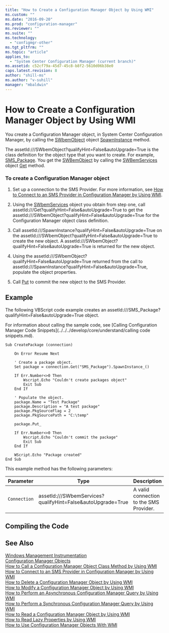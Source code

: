 ```yaml
---
title: "How to Create a Configuration Manager Object by Using WMI"
ms.custom: ""
ms.date: "2016-09-20"
ms.prod: "configuration-manager"
ms.reviewer: ""
ms.suite: ""
ms.technology: 
  - "configmgr-other"
ms.tgt_pltfrm: ""
ms.topic: "article"
applies_to: 
  - "System Center Configuration Manager (current branch)"
ms.assetid: c52cf79a-45d7-45c8-b8f2-5610d06b38e0
caps.latest.revision: 8
author: "shill-ms"
ms.author: "v-suhill"
manager: "mbaldwin"
---
```

# How to Create a Configuration Manager Object by Using WMI
You create a Configuration Manager object, in System Center Configuration Manager, by calling the [SWbemObject](assetId:///SWbemObject?qualifyHint=False&autoUpgrade=True) object [SpawnInstance](assetId:///SpawnInstance?qualifyHint=False&autoUpgrade=True) method.  
  
 The assetId:///SWbemObject?qualifyHint=False&autoUpgrade=True is the class definition for the object type that you want to create. For example, [SMS_Package](assetId:///SMS_Package?qualifyHint=False&autoUpgrade=True). You get the [SWBemObject](assetId:///SWBemObject?qualifyHint=False&autoUpgrade=True) by calling the [SWBemServices](assetId:///SWBemServices?qualifyHint=False&autoUpgrade=True) object [Get](assetId:///Get?qualifyHint=False&autoUpgrade=True) method.  
  
### To create a Configuration Manager object  
  
1.  Set up a connection to the SMS Provider. For more information, see [How to Connect to an SMS Provider in Configuration Manager by Using WMI](../../../develop/core/understand/how-to-connect-to-an-sms-provider-in-configuration-manager-by-using-wmi.md).  
  
2.  Using the [SWbemServices](assetId:///SWbemServices?qualifyHint=False&autoUpgrade=True) object you obtain from step one, call assetId:///Get?qualifyHint=False&autoUpgrade=True to get the assetId:///SWbemObject?qualifyHint=False&autoUpgrade=True for the Configuration Manager object class definition.  
  
3.  Call assetId:///SpawnInstance?qualifyHint=False&autoUpgrade=True on the assetId:///SWbemObject?qualifyHint=False&autoUpgrade=True to create the new object. A assetId:///SWbemObject?qualifyHint=False&autoUpgrade=True is returned for the new object.  
  
4.  Using the assetId:///SWbemObject?qualifyHint=False&autoUpgrade=True returned from the call to assetId:///SpawnInstance?qualifyHint=False&autoUpgrade=True, populate the object properties.  
  
5.  Call [Put](assetId:///Put?qualifyHint=False&autoUpgrade=True) to commit the new object to the SMS Provider.  
  
## Example  
 The following VBScript code example creates an assetId:///SMS_Package?qualifyHint=False&autoUpgrade=True object.  
  
 For information about calling the sample code, see [Calling Configuration Manager Code Snippets](../../../develop/core/understand/calling code snippets.md).  
  
```vbs  
Sub CreatePackage (connection)  
  
    On Error Resume Next  
  
    ' Create a package object.  
    Set package = connection.Get("SMS_Package").SpawnInstance_()  
  
    If Err.Number<>0 Then  
        Wscript.Echo "Couldn't create packages object"  
        Exit Sub  
    End If  
  
    ' Populate the object.  
    package.Name = "Test Package"  
    package.Description = "A test package"  
    package.PkgSourceFlag = 2  
    package.PkgSourcePath = "C:\temp"  
  
    package.Put_  
  
    If Err.Number<>0 Then  
        Wscript.Echo "Couldn't commit the package"  
        Exit Sub  
    End If  
  
    WScript.Echo "Package created"  
End Sub  
```  
  
 This example method has the following parameters:  
  
|Parameter|Type|Description|  
|---------------|----------|-----------------|  
|`Connection`|assetId:///SWbemServices?qualifyHint=False&autoUpgrade=True|A valid connection to the SMS Provider.|  
  
## Compiling the Code  
  
## See Also  
 [Windows Management Instrumentation](http://go.microsoft.com/fwlink/?LinkId=43950)   
 [Configuration Manager Objects](../../../develop/core/understand/configuration-manager-objects-overview.md)   
 [How to Call a Configuration Manager Object Class Method by Using WMI](../../../develop/core/understand/how-to-call-a-configuration-manager-object-class-method-by-using-wmi.md)   
 [How to Connect to an SMS Provider in Configuration Manager by Using WMI](../../../develop/core/understand/how-to-connect-to-an-sms-provider-in-configuration-manager-by-using-wmi.md)   
 [How to Delete a Configuration Manager Object by Using WMI](../../../develop/core/understand/how-to-delete-a-configuration-manager-object-by-using-wmi.md)   
 [How to Modify a Configuration Manager Object by Using WMI](../../../develop/core/understand/how-to-modify-a-configuration-manager-object-by-using-wmi.md)   
 [How to Perform an Asynchronous Configuration Manager Query by Using WMI](../../../develop/core/understand/how-to-perform-an-asynchronous-configuration-manager-query-by-using-wmi.md)   
 [How to Perform a Synchronous Configuration Manager Query by Using WMI](../../../develop/core/understand/how-to-perform-a-synchronous-configuration-manager-query-by-using-wmi.md)   
 [How to Read a Configuration Manager Object by Using WMI](../../../develop/core/understand/how-to-read-a-configuration-manager-object-by-using-wmi.md)   
 [How to Read Lazy Properties by Using WMI](../../../develop/core/understand/how-to-read-lazy-properties-by-using-wmi.md)   
 [How to Use Configuration Manager Objects With WMI](../../../develop/core/understand/how-to-use-configuration-manager-objects-with-wmi.md)